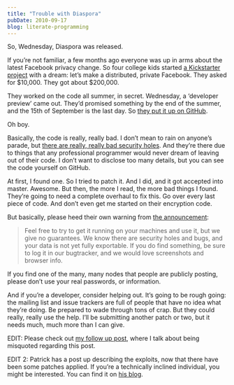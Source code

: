 ```yaml
---
title: "Trouble with Diaspora"
pubDate: 2010-09-17
blog: literate-programming
---
```



So, Wednesday, Diaspora was released.

If you’re not familiar, a few months ago everyone was up in arms about the latest Facebook privacy change. So four college kids started [a Kickstarter project](http://www.kickstarter.com/projects/196017994/diaspora-the-personally-controlled-do-it-all-distr) with a dream: let’s make a distributed, private Facebook. They asked for $10,000. They got about $200,000.

They worked on the code all summer, in secret. Wednesday, a ‘developer preview’ came out. They’d promised something by the end of the summer, and the 15th of September is the last day. So [they put it up on GitHub](http://github.com/diaspora/diaspora).

Oh boy.

Basically, the code is really, really bad. I don’t mean to rain on anyone’s parade, but [there are really, really bad security holes](http://www.theregister.co.uk/2010/09/16/diaspora_pre_alpha_landmines/). And they’re there due to things that any professional programmer would never dream of leaving out of their code. I don’t want to disclose too many details, but you can see the code yourself on GitHub.

At first, I found one. So I tried to patch it. And I did, and it got accepted into master. Awesome. But then, the more I read, the more bad things I found. They’re going to need a complete overhaul to fix this. Go over every last piece of code. And don’t even get me started on their encryption code.

But basically, please heed their own warning from [the announcement](http://www.joindiaspora.com/2010/09/15/developer-release.html):

> Feel free to try to get it running on your machines and use it, but we give no guarantees. We know there are security holes and bugs, and your data is not yet fully exportable. If you do find something, be sure to log it in our bugtracker, and we would love screenshots and browser info.
> 

If you find one of the many, many nodes that people are publicly posting, please don’t use your real passwords, or information.

And if you’re a developer, consider helping out. It’s going to be rough going: the mailing list and issue trackers are full of people that have no idea what they’re doing. Be prepared to wade through tons of crap. But they could really, really use the help. I’ll be submitting another patch or two, but it needs much, much more than I can give.

EDIT: Please check out [my follow up post](http://blog.steveklabnik.com/this-is-why-new-media-hates-old-media), where I talk about being misquoted regarding this post.

EDIT 2: Patrick has a post up describing the exploits, now that there have been some patches applied. If you’re a technically inclined individual, you might be interested. You can find it on [his blog](http://www.kalzumeus.com/2010/09/22/security-lessons-learned-from-the-diaspora-launch/).
